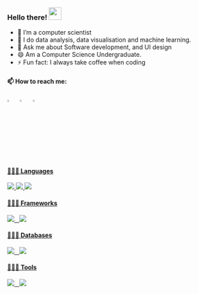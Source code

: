 ### Hello there!  <img src="https://github.com/sciencepal/sciencepal/blob/master/assets/Hi.gif" width="29px">

  

  
  - 🔭 I’m a computer scientist
  - 🌱 I do data analysis, data visualisation and machine learning.
  - 💬 Ask me about Software development, and UI design
  - 😄 Am a Computer Science Undergraduate.
  - ⚡ Fun fact: I always take coffee when coding
  
#### 📫 How to reach me:
  
[<img src="https://img.icons8.com/color/48/000000/linkedin.png" width="3.5%"/>](https://www.linkedin.com/in/asiimwe-edger-6567aa1b6/)  &nbsp; 
[<img src="https://img.icons8.com/color/48/000000/stackoverflow.png" width="3.5%"/>](https://stackoverflow.com/users/4441059/asiimwe-edgar)  &nbsp; 
<a href="mailto:edgerasiimwe@gmail.com"> <img src="https://img.icons8.com/fluent/48/000000/gmail.png" width="3.5%"/>

  #### 👨🏻‍💻 Languages <br />
  <img src="https://img.icons8.com/color/48/000000/python.png"/>
  <img src="https://img.icons8.com/color/48/000000/javascript.png"/>
  <img src="https://icons8.com/icon/108784/javascript"/>

  #### 👨🏻‍💻 Frameworks <br />
  <img src="https://img.icons8.com/ios/50/000000/flask.png"/> &nbsp;
  <img src="https://img.icons8.com/color/48/000000/django.png"/>
  
  #### 👨🏻‍💻 Databases <br />
  <img src="https://img.icons8.com/color/48/000000/mongodb.png"/> &nbsp;
  <img src="https://img.icons8.com/color/48/1A1A1A/postgreesql.png"/>
  
  
  #### 👨🏻‍💻 Tools <br />
  <img src="https://img.icons8.com/color/48/000000/visual-studio-code-2019.png"/> &nbsp;
  <img src="https://img.icons8.com/fluency/48/000000/github.png"/>
  
  
  

